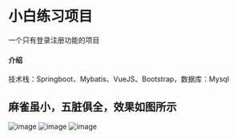 # 小白练习项目
一个只有登录注册功能的项目
#### 介绍
技术栈：Springboot、Mybatis、VueJS、Bootstrap，数据库：Mysql

## 麻雀虽小，五脏俱全，效果如图所示
![image](https://github.com/XiaoYanxuanzi/admin-master/assets/95231563/87c10ca1-c638-4bf2-99d4-66971ad6bd6d)
![image](https://github.com/XiaoYanxuanzi/admin-master/assets/95231563/d3fca5d9-cec1-47b3-a159-ab293f9fdc14)
![image](https://github.com/XiaoYanxuanzi/admin-master/assets/95231563/4230b60e-613b-44b1-844f-20b97e02294e)



